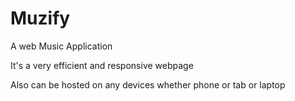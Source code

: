 # Muzify
A web Music Application

It's a very efficient and responsive webpage

Also can be hosted on any devices whether phone or tab or laptop

